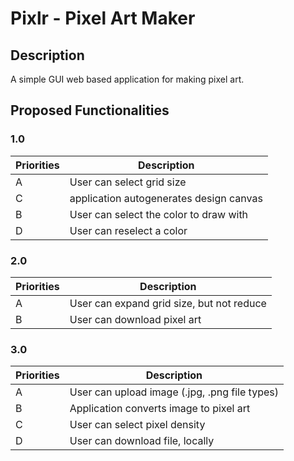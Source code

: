 # Pixlr - Pixel Art Maker

## Description
A simple GUI web based application for making pixel art.

## Proposed Functionalities

### 1.0 

| Priorities | Description                              |
| --- | --- |
| A | User can select grid size                         |
| C | application autogenerates design canvas           |
| B | User can select the color to draw with            |
| D | User can reselect a color                         |


### 2.0 
| Priorities | Description                              |
| --- | --- |
| A | User can expand grid size, but not reduce         |
| B | User can download pixel art                       |

### 3.0 

| Priorities | Description                              |
| --- | --- |
| A | User can upload image (.jpg, .png file types)     |
| B | Application converts image to pixel art           |
| C | User can select pixel density                     |
| D | User can download file, locally                   |








